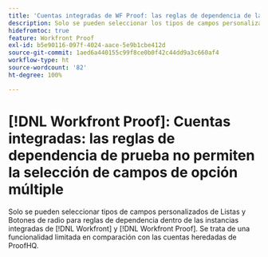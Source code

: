 ```yaml
---
title: 'Cuentas integradas de WF Proof: las reglas de dependencia de la prueba no permiten la selección de campos de opción múltiple'
description: Solo se pueden seleccionar los tipos de campos personalizados Listas y Botón de radio para las reglas de dependencia dentro de las instancias integradas de  [!DNL Workfront]  y  [!DNL Workfront Proof] . Se trata de una funcionalidad limitada en comparación con las cuentas heredadas de ProofHQ.
hidefromtoc: true
feature: Workfront Proof
exl-id: b5e90116-097f-4024-aace-5e9b1cbe412d
source-git-commit: 1aed6a440155c99f8ce0b0f42c44dd9a3c660af4
workflow-type: ht
source-wordcount: '82'
ht-degree: 100%

---
```


# [!DNL Workfront Proof]: Cuentas integradas: las reglas de dependencia de prueba no permiten la selección de campos de opción múltiple

<!--valid issue; Won't fix-->

Solo se pueden seleccionar tipos de campos personalizados de Listas y Botones de radio para reglas de dependencia dentro de las instancias integradas de [!DNL Workfront] y [!DNL Workfront Proof]. Se trata de una funcionalidad limitada en comparación con las cuentas heredadas de ProofHQ.

